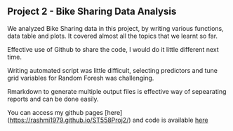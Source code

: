 ## Project 2 - Bike Sharing Data Analysis

We analyzed Bike Sharing data in this project, by writing various functions, data table and plots. It covered almost all the topics that we learnt so far.

Effective use of Github to share the code, I would do it little different next time.

Writing automated script was little difficult, selecting predictors and tune grid variables for Random Foresh was challenging.

Rmarkdown to generate multiple output files is effective way of sepearating reports and can be done easily. 

You can access my github pages [here] (https://rashmi1979.github.io/ST558Proj2/) and code is available [here](https://github.com/Rashmi1979/ST558Proj2)
